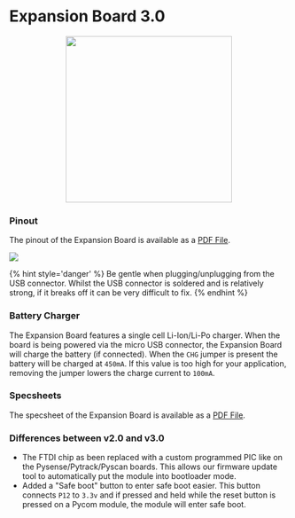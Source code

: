 # Expansion Board 3.0

<p align="center"><img src ="/img/expansion3.png" width="300"></p>

### Pinout

The pinout of the Expansion Board is available as a <a href="../downloads/expansion3-pinout.pdf" target="_blank">PDF File</a>.

<a href="../downloads/expansion3-pinout.pdf" target="_blank" align="center"><img src ="../../../img/expansion3-pinout.png"></a>

{% hint style='danger' %}
Be gentle when plugging/unplugging from the USB connector. Whilst the USB connector is soldered and is relatively strong, if it breaks off it can be very difficult to fix.
{% endhint %}

### Battery Charger

The Expansion Board features a single cell Li-Ion/Li-Po charger. When the board is being powered via the micro USB connector, the Expansion Board will charge the battery (if connected). When the `CHG` jumper is present the battery will be charged at `450mA`. If this value is too high for your application, removing the jumper lowers the charge current to `100mA`.

### Specsheets

The specsheet of the Expansion Board is available as a <a href="../downloads/expansion3-specsheet.pdf" target="_blank">PDF File</a>.

### Differences between v2.0 and v3.0

 - The FTDI chip as been replaced with a custom programmed PIC like on the
   Pysense/Pytrack/Pyscan boards. This allows our firmware update tool to
   automatically put the module into bootloader mode.
 - Added a "Safe boot" button to enter safe boot easier. This button connects
   `P12` to `3.3v` and if pressed and held while the reset button is pressed on
  a Pycom module, the module will enter safe boot.
